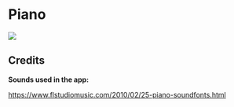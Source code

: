 # Piano

![](https://raw.githubusercontent.com/finn-labs/DrumMachine/master/GitHub/image.png)

## Credits

**Sounds used in the app:**

https://www.flstudiomusic.com/2010/02/25-piano-soundfonts.html
